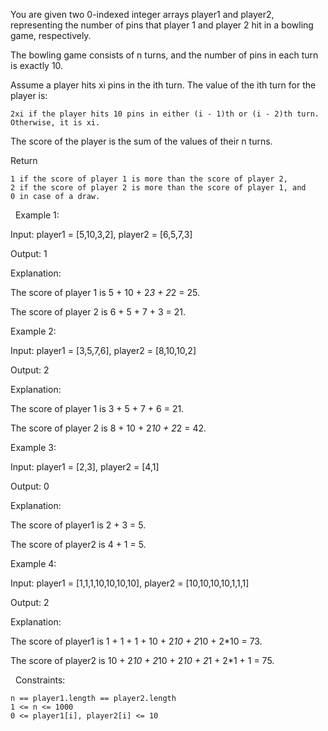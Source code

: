 You are given two 0-indexed integer arrays player1 and player2, representing the number of pins that player 1 and player 2 hit in a bowling game, respectively.

The bowling game consists of n turns, and the number of pins in each turn is exactly 10.

Assume a player hits xi pins in the ith turn. The value of the ith turn for the player is:


	2xi if the player hits 10 pins in either (i - 1)th or (i - 2)th turn.
	Otherwise, it is xi.


The score of the player is the sum of the values of their n turns.

Return


	1 if the score of player 1 is more than the score of player 2,
	2 if the score of player 2 is more than the score of player 1, and
	0 in case of a draw.


 
Example 1:


Input: player1 = [5,10,3,2], player2 = [6,5,7,3]

Output: 1

Explanation:

The score of player 1 is 5 + 10 + 2*3 + 2*2 = 25.

The score of player 2 is 6 + 5 + 7 + 3 = 21.


Example 2:


Input: player1 = [3,5,7,6], player2 = [8,10,10,2]

Output: 2

Explanation:

The score of player 1 is 3 + 5 + 7 + 6 = 21.

The score of player 2 is 8 + 10 + 2*10 + 2*2 = 42.


Example 3:


Input: player1 = [2,3], player2 = [4,1]

Output: 0

Explanation:

The score of player1 is 2 + 3 = 5.

The score of player2 is 4 + 1 = 5.


Example 4:


Input: player1 = [1,1,1,10,10,10,10], player2 = [10,10,10,10,1,1,1]

Output: 2

Explanation:

The score of player1 is 1 + 1 + 1 + 10 + 2*10 + 2*10 + 2*10 = 73.

The score of player2 is 10 + 2*10 + 2*10 + 2*10 + 2*1 + 2*1 + 1 = 75.


 
Constraints:


	n == player1.length == player2.length
	1 <= n <= 1000
	0 <= player1[i], player2[i] <= 10

